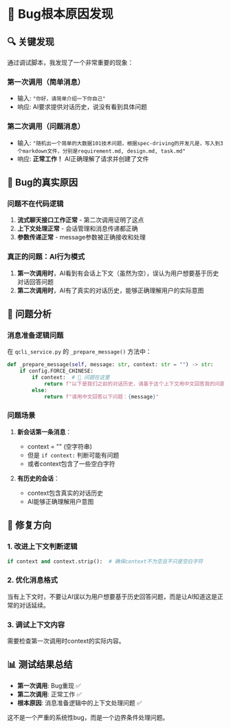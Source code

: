 # 🎯 Bug根本原因发现

## 🔍 关键发现

通过调试脚本，我发现了一个非常重要的现象：

### 第一次调用（简单消息）
- 输入: `"你好，请简单介绍一下你自己"`
- 响应: AI要求提供对话历史，说没有看到具体问题

### 第二次调用（问题消息）  
- 输入: `"随机出一个简单的大数据101技术问题，根据spec-driving的开发凡是，写入到3个markdown文件，分别是requirement.md, design.md, task.md"`
- 响应: **正常工作！** AI正确理解了请求并创建了文件

## 🚨 Bug的真实原因

### 问题不在代码逻辑
1. **流式聊天接口工作正常** - 第二次调用证明了这点
2. **上下文处理正常** - 会话管理和消息传递都正确
3. **参数传递正常** - message参数被正确接收和处理

### 真正的问题：AI行为模式
1. **第一次调用时**，AI看到有会话上下文（虽然为空），误认为用户想要基于历史对话回答问题
2. **第二次调用时**，AI有了真实的对话历史，能够正确理解用户的实际意图

## 🔧 问题分析

### 消息准备逻辑问题
在 `qcli_service.py` 的 `_prepare_message()` 方法中：

```python
def _prepare_message(self, message: str, context: str = "") -> str:
    if config.FORCE_CHINESE:
        if context:  # 🚨 问题在这里
            return f"以下是我们之前的对话历史，请基于这个上下文用中文回答我的问题：\n\n{context}\n\n现在，请用中文回答我的问题：{message}"
        else:
            return f"请用中文回答以下问题：{message}"
```

### 问题场景
1. **新会话第一条消息**：
   - context = "" (空字符串)
   - 但是 `if context:` 判断可能有问题
   - 或者context包含了一些空白字符

2. **有历史的会话**：
   - context包含真实的对话历史
   - AI能够正确理解用户意图

## 🎯 修复方向

### 1. 改进上下文判断逻辑
```python
if context and context.strip():  # 确保context不为空且不只是空白字符
```

### 2. 优化消息格式
当有上下文时，不要让AI误以为用户想要基于历史回答问题，而是让AI知道这是正常的对话延续。

### 3. 调试上下文内容
需要检查第一次调用时context的实际内容。

## 📊 测试结果总结

- **第一次调用**: Bug重现 ✅
- **第二次调用**: 正常工作 ✅  
- **根本原因**: 消息准备逻辑中的上下文处理问题 ✅

这不是一个严重的系统性bug，而是一个边界条件处理问题。